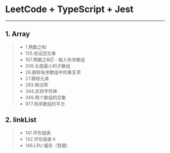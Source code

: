 # LeetCode + TypeScript + Jest
--------------

## 1. Array
> - 1.两数之和
> - 125.验证回文串
> - 167.两数之和|| - 输入有序数组
> - 209.长度最小的子数组
> - 26.删除有序数组中的重复项
> - 27.移除元素
> - 283.移动零
> - 344.反转字符串
> - 349.两个数组的交集
> - 977.有序数组的平方

## 2. linkList
> - 141.环形链表
> - 142.环形链表 II
> - 146.LRU 缓存（暂缓）
